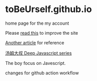 # toBeUrself.github.io
home page for the my account

Please [read this](https://developers.google.com/web/fundamentals/web-app-manifest/) to improve the site 

[Another article](https://dev.to/henrylim96/15nothing-pwa-12i9) for reference

[汤姆大叔 Deep Javascript series](https://www.cnblogs.com/TomXu/archive/2011/12/15/2288411.html)

The boy focus on Javescript.

changes for github action workflow
